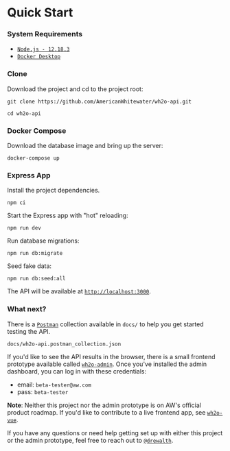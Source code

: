 # Quick Start

### System Requirements 

- [`Node.js - 12.18.3`](https://nodejs.org/en/)
- [`Docker Desktop`](https://www.docker.com/products/docker-desktop)

### Clone

Download the project and cd to the project root:

```
git clone https://github.com/AmericanWhitewater/wh2o-api.git 
```

```
cd wh2o-api
```

### Docker Compose

Download the database image and bring up the server:

```
docker-compose up
```

### Express App

Install the project dependencies.

```
npm ci
```

Start the Express app with "hot" reloading: 

```
npm run dev
```

Run database migrations:

```
npm run db:migrate
```

Seed fake data: 

```
npm run db:seed:all
```

The API will be available at [`http://localhost:3000`](http://localhost:3000).

### What next?

There is a [`Postman`](https://www.postman.com/) collection available in `docs/` to help you get started testing the API.

```
docs/wh2o-api.postman_collection.json
```

If you'd like to see the API results in the browser, there is a small frontend prototype available called [`wh2o-admin`](https://github.com/drewalth/wh2o-admin). Once you've installed the admin dashboard, you can log in with these credentials:

- email: `beta-tester@aw.com`
- pass: `beta-tester`

**Note**: Neither this project nor the admin prototype is on AW's official product roadmap. If you'd like to contribute to a live frontend app, see [`wh2o-vue`](https://github.com/AmericanWhitewater/wh2o-vue).

If you have any questions or need help getting set up with either this project or the admin prototype, feel free to reach out to [`@drewalth`](https://github.com/drewalth).
